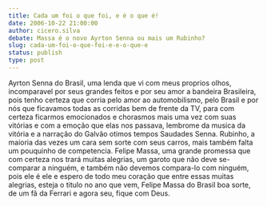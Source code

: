 ```yaml
---
title: Cada um foi o que foi, e é o que é!
date: 2006-10-22 21:00:00
author: cicero.silva
debate: Massa é o novo Ayrton Senna ou mais um Rubinho?
slug: cada-um-foi-o-que-foi-e-e-o-que-e
status: publish 
type: post
---
```


Ayrton Senna do Brasil, uma lenda que vi com meus proprios olhos, incomparavel por seus grandes feitos e por seu amor a bandeira Brasileira, pois tenho certeza que corria pelo amor ao automobilismo, pelo Brasil e por nós que ficavamos todas as corridas bem de frente da TV, para com certeza ficarmos emocionados e chorasmos mais uma vez com suas vitórias e com a emoção que elas nos passava, lembrome da musica da vitória e a narração do Galvão otimos tempos Saudades Senna.
Rubinho, a maioria das vezes um cara sem sorte com seus carros, mais também falta um pouquinho de competencia.
Felipe Massa, uma grande promessa que com certeza nos trará muitas alegrias, um garoto que não deve se-comparar a ninguém, e também não devemos compara-lo com ninguém, pois ele é ele e espero de todo meu coração que entre essas muitas alegrias, esteja o titulo no ano que vem, Felipe Massa do Brasil boa sorte, de um fã da Ferrari e agora seu, fique com Deus.
